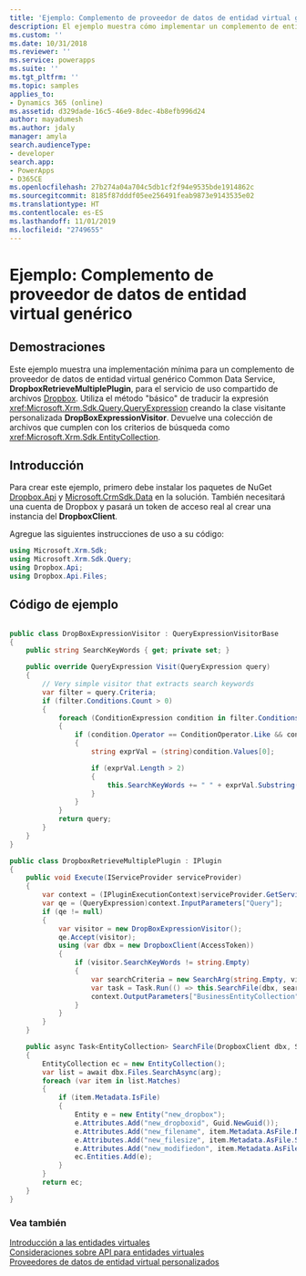 ```yaml
---
title: 'Ejemplo: Complemento de proveedor de datos de entidad virtual genérico (Common Data Service) | Microsoft Docs'
description: El ejemplo muestra cómo implementar un complemento de entidad virtual personalizado genérico en Dynamics 365.
ms.custom: ''
ms.date: 10/31/2018
ms.reviewer: ''
ms.service: powerapps
ms.suite: ''
ms.tgt_pltfrm: ''
ms.topic: samples
applies_to:
- Dynamics 365 (online)
ms.assetid: d329dade-16c5-46e9-8dec-4b8efb996d24
author: mayadumesh
ms.author: jdaly
manager: amyla
search.audienceType:
- developer
search.app:
- PowerApps
- D365CE
ms.openlocfilehash: 27b274a04a704c5db1cf2f94e9535bde1914862c
ms.sourcegitcommit: 8185f87dddf05ee256491feab9873e9143535e02
ms.translationtype: HT
ms.contentlocale: es-ES
ms.lasthandoff: 11/01/2019
ms.locfileid: "2749655"
---
```

# <a name="sample-generic-virtual-entity-data-provider-plug-in"></a>Ejemplo: Complemento de proveedor de datos de entidad virtual genérico

## <a name="demonstrates"></a>Demostraciones

Este ejemplo muestra una implementación mínima para un complemento de proveedor de datos de entidad virtual genérico Common Data Service, **DropboxRetrieveMultiplePlugin**, para el servicio de uso compartido de archivos [Dropbox](https://www.dropbox.com/). Utiliza el método "básico" de traducir la expresión <xref:Microsoft.Xrm.Sdk.Query.QueryExpression> creando la clase visitante personalizada **DropBoxExpressionVisitor**. Devuelve una colección de archivos que cumplen con los criterios de búsqueda como <xref:Microsoft.Xrm.Sdk.EntityCollection>. 

## <a name="getting-started"></a>Introducción

Para crear este ejemplo, primero debe instalar los paquetes de NuGet [Dropbox.Api](https://www.nuget.org/packages/Dropbox.Api/) y [Microsoft.CrmSdk.Data](https://www.nuget.org/packages/Microsoft.CrmSdk.Data/) en la solución.  También necesitará una cuenta de Dropbox y pasará un token de acceso real al crear una instancia del **DropboxClient**.

Agregue las siguientes instrucciones de uso a su código:

```csharp
using Microsoft.Xrm.Sdk;
using Microsoft.Xrm.Sdk.Query;
using Dropbox.Api;
using Dropbox.Api.Files;
```

## <a name="sample-code"></a>Código de ejemplo  

```csharp  

public class DropBoxExpressionVisitor : QueryExpressionVisitorBase
{
    public string SearchKeyWords { get; private set; }

    public override QueryExpression Visit(QueryExpression query)
    {
        // Very simple visitor that extracts search keywords
        var filter = query.Criteria;
        if (filter.Conditions.Count > 0)
        {
            foreach (ConditionExpression condition in filter.Conditions)
            {
                if (condition.Operator == ConditionOperator.Like && condition.Values.Count > 0)
                {
                    string exprVal = (string)condition.Values[0];

                    if (exprVal.Length > 2)
                    {
                        this.SearchKeyWords += " " + exprVal.Substring(1, exprVal.Length - 2);
                    }
                }
            }
            return query;
        }
    }
}

public class DropboxRetrieveMultiplePlugin : IPlugin
{
    public void Execute(IServiceProvider serviceProvider)
    {
        var context = (IPluginExecutionContext)serviceProvider.GetService(typeof(IPluginExecutionContext));
        var qe = (QueryExpression)context.InputParameters["Query"];
        if (qe != null)
        {
            var visitor = new DropBoxExpressionVisitor();
            qe.Accept(visitor);
            using (var dbx = new DropboxClient(AccessToken))
            {
                if (visitor.SearchKeyWords != string.Empty)
                {
                    var searchCriteria = new SearchArg(string.Empty, visitor.SearchKeyWords);
                    var task = Task.Run(() => this.SearchFile(dbx, searchCriteria));
                    context.OutputParameters["BusinessEntityCollection"] = task.Result;
                }
            }
        }
    }

    public async Task<EntityCollection> SearchFile(DropboxClient dbx, SearchArg arg)
    {
        EntityCollection ec = new EntityCollection();
        var list = await dbx.Files.SearchAsync(arg);
        foreach (var item in list.Matches)
        {
            if (item.Metadata.IsFile)
            {
                Entity e = new Entity("new_dropbox");
                e.Attributes.Add("new_dropboxid", Guid.NewGuid());
                e.Attributes.Add("new_filename", item.Metadata.AsFile.Name);
                e.Attributes.Add("new_filesize", item.Metadata.AsFile.Size);
                e.Attributes.Add("new_modifiedon", item.Metadata.AsFile.ServerModified);
                ec.Entities.Add(e);
            }
        }
        return ec;
    }
}

``` 

### <a name="see-also"></a>Vea también

[Introducción a las entidades virtuales](get-started-ve.md)<br />
[Consideraciones sobre API para entidades virtuales](api-considerations-ve.md)<br />
[Proveedores de datos de entidad virtual personalizados](custom-ve-data-providers.md)